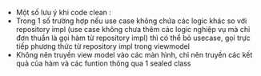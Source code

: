 - Một số lưu ý khi code clean :
- Trong 1 số trường hợp nếu use case không chứa các logic khác so với repository impl (use case không chưa thêm các logic nghiệp vụ mà chỉ đơn thuần là gọi hàm từ repository impl) thì có thể bỏ usecase, gọi trực tiếp phương thức từ repository impl trong viewmodel
- Không nên truyền view model vào các màn hình, chỉ nên truyền các kết quả của hàm và các funtion thông qua 1 sealed class
  
